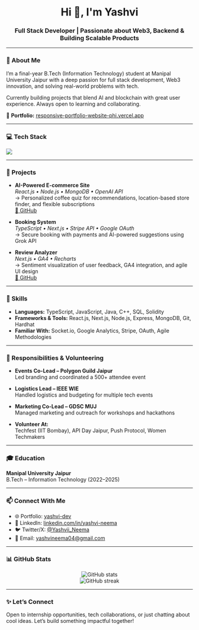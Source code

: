 <h1 align="center">Hi 👋, I'm Yashvi</h1>
<h3 align="center">Full Stack Developer | Passionate about Web3, Backend & Building Scalable Products</h3>

---

### 💼 About Me

I’m a final-year B.Tech (Information Technology) student at Manipal University Jaipur with a deep passion for full stack development, Web3 innovation, and solving real-world problems with tech.

Currently building projects that blend AI and blockchain with great user experience. Always open to learning and collaborating.

🔗 **Portfolio:** [responsive-portfolio-website-phi.vercel.app](https://responsive-portfolio-website-phi.vercel.app)

---

### 💻 Tech Stack

<p>
  <img src="https://skillicons.dev/icons?i=ts,js,java,cpp,react,nodejs,nextjs,express,mongodb,solidity,git,github,vscode" />
</p>

---

### 🚀 Projects

- **AI-Powered E-commerce Site**  
  _React.js • Node.js • MongoDB • OpenAI API_  
  → Personalized coffee quiz for recommendations, location-based store finder, and flexible subscriptions  
  [🔗 GitHub](https://github.com/yashvi-dev/Ai-coffee-shop-ecommerce)

- **Booking System**  
  _TypeScript • Next.js • Stripe API • Google OAuth_  
  → Secure booking with payments and AI-powered suggestions using Grok API

- **Review Analyzer**  
  _Next.js • GA4 • Recharts_  
  → Sentiment visualization of user feedback, GA4 integration, and agile UI design  
  [🔗 GitHub](https://github.com/yashvi-dev/ML_ReviewAnalyzer)

---

### 🧰 Skills

- **Languages:** TypeScript, JavaScript, Java, C++, SQL, Solidity  
- **Frameworks & Tools:** React.js, Next.js, Node.js, Express, MongoDB, Git, Hardhat  
- **Familiar With:** Socket.io, Google Analytics, Stripe, OAuth, Agile Methodologies

---

### 📌 Responsibilities & Volunteering

- **Events Co-Lead – Polygon Guild Jaipur**  
  Led branding and coordinated a 500+ attendee event  

- **Logistics Lead – IEEE WIE**  
  Handled logistics and budgeting for multiple tech events

- **Marketing Co-Lead – GDSC MUJ**  
  Managed marketing and outreach for workshops and hackathons

- **Volunteer At:**  
  Techfest (IIT Bombay), API Day Jaipur, Push Protocol, Women Techmakers

---

### 🎓 Education

**Manipal University Jaipur**  
B.Tech – Information Technology (2022–2025)

---

### 📫 Connect With Me

- 🌐 Portfolio: [yashvi-dev](https://responsive-portfolio-website-phi.vercel.app/)
- 💼 LinkedIn: [linkedin.com/in/yashvi-neema](https://www.linkedin.com/in/yashvi-neema/)
- 🐦 Twitter/X: [@Yashvii_Neema](https://x.com/Yashvii_Neema)
- 📧 Email: yashvineema04@gmail.com

---

### 📊 GitHub Stats

<p align="center">
  <img src="https://github-readme-stats.vercel.app/api?username=yashvi-dev&show_icons=true&theme=calm" alt="GitHub stats" />
  <br />
  <img src="https://github-readme-streak-stats.herokuapp.com/?user=yashvi-dev&theme=calm" alt="GitHub streak" />
</p>

---

### ✨ Let’s Connect

Open to internship opportunities, tech collaborations, or just chatting about cool ideas. Let’s build something impactful together!
